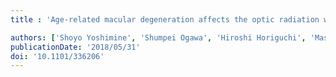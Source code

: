 ```yaml
---
title : 'Age-related macular degeneration affects the optic radiation white matter projecting to locations of retinal damage'

authors: ['Shoyo Yoshimine', 'Shumpei Ogawa', 'Hiroshi Horiguchi', 'Masahiko Terao', 'Atsushi Miyazaki', 'Kenji Matsumoto', 'Hiroshi Tsuneoka', 'Tadashi Nakano', 'Yoichiro Masuda', 'Franco Pestilli']
publicationDate: '2018/05/31'
doi: '10.1101/336206'
---
```

